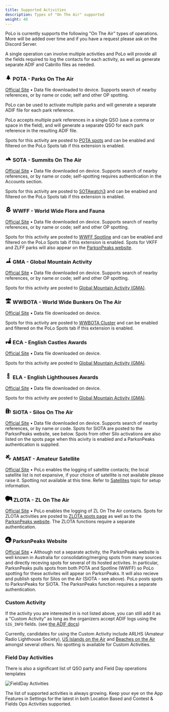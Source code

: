 ```yaml
---
title: Supported Activities
description: Types of "On The Air" supported
weight: 40
---
```


PoLo is currently supports the following "On The Air" types of operations. More will be added over time and if you have a request please ask on the Discord Server.

A single operation can involve multiple activities and PoLo will provide all the fields required to log the contacts for each activity, as well as generate separate ADIF and Cabrillo files as needed.

### <svg height="1.2em" xmlns="http://www.w3.org/2000/svg" viewBox="0 0 24 24"><title>pine-tree</title><path d="M10,21V18H3L8,13H5L10,8H7L12,3L17,8H14L19,13H16L21,18H14V21H10Z" /></svg> POTA - Parks On The Air

<a href='https://parksontheair.com/' target='_blank'>Official Site</a> •
Data file downloaded to device. Supports search of nearby references, or by name or code; self and other OP spotting.

PoLo can be used to activate multiple parks and will generate a separate ADIF file for each park reference.

PoLo accepts multiple park references in a single QSO (use a comma or space in the field), and will generate a separate QSO for each park reference in the resulting ADIF file.

Spots for this activity are posted to <a href='https://pota.app/#/' target='_blank'>POTA spots</a> and can be enabled and filtered on the PoLo Spots tab if this extension is enabled.

### <svg height="1.2em" xmlns="http://www.w3.org/2000/svg" viewBox="0 0 24 24"><title>image-filter-hdr</title><path d="M14,6L10.25,11L13.1,14.8L11.5,16C9.81,13.75 7,10 7,10L1,18H23L14,6Z" /></svg> SOTA - Summits On The Air

<a href='https://www.sota.org.uk/' target='_blank'>Official Site</a> •
Data file downloaded on device. Supports search of nearby references, or by name or code; self-spotting requires authentication in the Accounts section.

Spots for this activity are posted to <a href='https://sotawatch.sota.org.uk/en/' target='_blank'>SOTAwatch3</a> and can be enabled and filtered on the PoLo Spots tab if this extension is enabled.

### <svg height="1.2em" xmlns="http://www.w3.org/2000/svg" viewBox="0 0 24 24"><title>flower</title><path d="M3,13A9,9 0 0,0 12,22C12,17 7.97,13 3,13M12,5.5A2.5,2.5 0 0,1 14.5,8A2.5,2.5 0 0,1 12,10.5A2.5,2.5 0 0,1 9.5,8A2.5,2.5 0 0,1 12,5.5M5.6,10.25A2.5,2.5 0 0,0 8.1,12.75C8.63,12.75 9.12,12.58 9.5,12.31C9.5,12.37 9.5,12.43 9.5,12.5A2.5,2.5 0 0,0 12,15A2.5,2.5 0 0,0 14.5,12.5C14.5,12.43 14.5,12.37 14.5,12.31C14.88,12.58 15.37,12.75 15.9,12.75C17.28,12.75 18.4,11.63 18.4,10.25C18.4,9.25 17.81,8.4 16.97,8C17.81,7.6 18.4,6.74 18.4,5.75C18.4,4.37 17.28,3.25 15.9,3.25C15.37,3.25 14.88,3.41 14.5,3.69C14.5,3.63 14.5,3.56 14.5,3.5A2.5,2.5 0 0,0 12,1A2.5,2.5 0 0,0 9.5,3.5C9.5,3.56 9.5,3.63 9.5,3.69C9.12,3.41 8.63,3.25 8.1,3.25A2.5,2.5 0 0,0 5.6,5.75C5.6,6.74 6.19,7.6 7.03,8C6.19,8.4 5.6,9.25 5.6,10.25M12,22A9,9 0 0,0 21,13C16,13 12,17 12,22Z" /></svg> WWFF - World Wide Flora and Fauna

<a href='https://wwff.co' target='_blank'>Official Site</a> •
Data file downloaded on device. Supports search of nearby references, or by name or code; self and other OP spotting.

Spots for this activity are posted to <a href='https://spots.wwff.co/' target='_blank'>WWFF Spotline</a> and can be enabled and filtered on the PoLo Spots tab if this extension is enabled. Spots for VKFF and ZLFF parks will also appear on the <a href='https://parksnpeaks.org/index.php'  target='_blank'>ParksnPeaks website</a>.


### <svg height="1.2em" xmlns="http://www.w3.org/2000/svg" viewBox="0 0 24 24"><title>summit</title><path d="M15,3H17L22,5L17,7V10.17L22,21H2L8,13L11.5,17.7L15,10.17V3Z" /></svg> GMA - Global Mountain Activity

<a href='https://www.cqgma.org/' target='_blank'>Official Site</a> •
Data file downloaded on device. Supports search of nearby references, or by name or code; self and other OP spotting.

Spots for this activity are posted to <a href='https://www.cqgma.org/gw2001.php' target='_blank'>Global Mountain Activity (GMA)</a>.

### <svg height="1.2em" xmlns="http://www.w3.org/2000/svg" viewBox="0 0 24 24"><title>nuke</title><path d="M14.04,12H10V11H5.5A3.5,3.5 0 0,1 2,7.5A3.5,3.5 0 0,1 5.5,4C6.53,4 7.45,4.44 8.09,5.15C8.5,3.35 10.08,2 12,2C13.92,2 15.5,3.35 15.91,5.15C16.55,4.44 17.47,4 18.5,4A3.5,3.5 0 0,1 22,7.5A3.5,3.5 0 0,1 18.5,11H14.04V12M10,16.9V15.76H5V13.76H19V15.76H14.04V16.92L20,19.08C20.58,19.29 21,19.84 21,20.5A1.5,1.5 0 0,1 19.5,22H4.5A1.5,1.5 0 0,1 3,20.5C3,19.84 3.42,19.29 4,19.08L10,16.9Z" /></svg> WWBOTA - World Wide Bunkers On The Air

<a href='https://wwbota.org/' target='_blank'>Official Site</a> •
Data file downloaded on device.

Spots for this activity are posted to <a href='https://wwbota.org/cluster/' target='_blank'>WWBOTA Cluster</a> and can be enabled and filtered on the PoLo Spots tab if this extension is enabled.


### <svg height="1.2em" xmlns="http://www.w3.org/2000/svg" viewBox="0 0 24 24"><title>castle</title><path d="M2,13H4V15H6V13H8V15H10V13H12V15H14V10L17,7V1H19L23,3L19,5V7L22,10V22H11V19A2,2 0 0,0 9,17A2,2 0 0,0 7,19V22H2V13M18,10C17.45,10 17,10.54 17,11.2V13H19V11.2C19,10.54 18.55,10 18,10Z" /></svg> ECA - English Castles Awards

<a href='https://englishcastlesawards.uk/' target='_blank'>Official Site</a> •
Data file downloaded on device.

Spots for this activity are posted to <a href='https://www.cqgma.org/gw2001.php' target='_blank'>Global Mountain Activity (GMA)</a>.

### <svg height="1.2em" xmlns="http://www.w3.org/2000/svg" viewBox="0 0 24 24"><title>lighthouse</title><path d="M8,10V8H9V4H8V3L12,1L16,3V4H15V8H16V10H14.74L8.44,13.64L9,10H8M13,8V4H11V8H13M7,23L7.04,22.76L16.15,17.5L16.67,20.88L13,23H7M8.05,16.17L15.31,12L15.83,15.37L7.43,20.22L8.05,16.17Z" /></svg> ELA - English Lighthouses Awards

<a href='https://englishlighthouseawards.uk/' target='_blank'>Official Site</a> •
Data file downloaded on device.

Spots for this activity are posted to <a href='https://www.cqgma.org/gw2001.php' target='_blank'>Global Mountain Activity (GMA)</a>.

### <svg height="1.2em" xmlns="http://www.w3.org/2000/svg" viewBox="0 0 24 24"><title>Australian Silo</title><path d="M15 7.8C14.6 4.5 11.8 2 8.5 2C6.8 2 5.1 2.7 3.9 3.9S2 6.8 2 8.5V22H15V9.8L18 11.6V22H20V12.8L22 14V12L15 7.8M11 20H6V18H11V20M11 16H6V14H11V16M11 12H6V10H11V12M4.3 7C4.9 5.2 6.6 4 8.5 4S12.1 5.2 12.7 7H4.3Z" /></svg> SiOTA - Silos On The Air

<a href='https://www.silosontheair.com/' target='_blank'>Official Site</a> •
Data file downloaded on device. Supports search of nearby references, or by name or code. Spots for SiOTA are posted to the ParksnPeaks website, see below. Spots from other Silo activations are also listed on the spots page when this acivity is enabled and a ParksnPeaks authentication is supplied.

### <svg height="1.2em" xmlns="http://www.w3.org/2000/svg" viewBox="0 0 24 24"><title>satellite-variant</title><path d="M11.62,1L17.28,6.67L15.16,8.79L13.04,6.67L11.62,8.09L13.95,10.41L12.79,11.58L13.24,12.04C14.17,11.61 15.31,11.77 16.07,12.54L12.54,16.07C11.77,15.31 11.61,14.17 12.04,13.24L11.58,12.79L10.41,13.95L8.09,11.62L6.67,13.04L8.79,15.16L6.67,17.28L1,11.62L3.14,9.5L5.26,11.62L6.67,10.21L3.84,7.38C3.06,6.6 3.06,5.33 3.84,4.55L4.55,3.84C5.33,3.06 6.6,3.06 7.38,3.84L10.21,6.67L11.62,5.26L9.5,3.14L11.62,1M18,14A4,4 0 0,1 14,18V16A2,2 0 0,0 16,14H18M22,14A8,8 0 0,1 14,22V20A6,6 0 0,0 20,14H22Z" /></svg> AMSAT - Amateur Satellite

<a href='https://www.amsat.org/' target='_blank'>Official Site</a> •
PoLo enables the logging of satellite contacts; the local satellite list is not expansive, if your choice of satellite is not available please raise it. Spotting not available at this time. Refer to [Satellites](../polo-features/satellites/) topic for setup information.

### <svg height="1.2em" xmlns="http://www.w3.org/2000/svg" viewBox="0 0 576 512"><title>kiwi-bird</title><path d="M291.2 388.4c31.2-18.8 64.7-36.4 101.1-36.4l55.7 0c4.6 0 9.1-.2 13.6-.7l85.3 121.9c4 5.7 11.3 8.2 17.9 6.1s11.2-8.3 11.2-15.3l0-240c0-70.7-57.3-128-128-128l-55.7 0c-36.4 0-69.9-17.6-101.1-36.4C262.3 42.1 228.3 32 192 32C86 32 0 118 0 224c0 71.1 38.6 133.1 96 166.3L96 456c0 13.3 10.7 24 24 24s24-10.7 24-24l0-46c15.3 3.9 31.4 6 48 6c5.4 0 10.7-.2 16-.7l0 40.7c0 13.3 10.7 24 24 24s24-10.7 24-24l0-50.9c12.4-4.4 24.2-10 35.2-16.7zM448 200a24 24 0 1 1 0 48 24 24 0 1 1 0-48z" /></svg> ZLOTA - ZL On The Air

<a href='https://ontheair.nz/' target='_blank'>Official Site</a> •
PoLo enables the logging of ZL On The Air contacts. Spots for ZLOTA activities are posted to <a href='https://ontheair.nz/spots?'  target='_blank'>ZLOTA spots page</a> as well as to the <a href='https://parksnpeaks.org/index.php'  target='_blank'>ParksnPeaks website</a>. The ZLOTA functions require a separate authentication.

### <svg height="1.2em" xmlns="http://www.w3.org/2000/svg" viewBox="0 0 512 512"><!--!Font Awesome Free 6.7.2 by @fontawesome - https://fontawesome.com License - https://fontawesome.com/license/free Copyright 2025 Fonticons, Inc.--><path d="M256 512A256 256 0 1 0 256 0a256 256 0 1 0 0 512zM208.6 357.3l-39-13.5c-6.5-2.2-13.6-2.3-20.1-.3l-15.3 4.9c-18.5 5.9-38.5-2.4-47.5-19.5l-3.3-6.2c-10.6-20.1-2.3-45 18.2-54.7l35.3-16.8c2.3-1.1 4.4-2.8 5.9-4.8l5.3-7c7.2-9.6 18.6-15.3 30.6-15.3s23.4 5.7 30.6 15.3l4.6 6.1c2 2.6 4.9 4.5 8.1 5.1c7.8 1.6 15.7-1.5 20.4-7.9l10.4-14.2c2-2.8 5.3-4.4 8.7-4.4c4.4 0 8.4 2.7 10 6.8l10.1 25.9c2.8 7.2 6.7 14 11.5 20.2L311 299.8c5.8 7.4 9 16.6 9 26s-3.2 18.6-9 26L299 367.2c-8.3 10.6-21 16.8-34.4 16.8c-8.4 0-16.6-2.4-23.7-7l-25.4-16.4c-2.2-1.4-4.5-2.5-6.9-3.4zm65.2-214.8L296 164.7c10.1 10.1 2.9 27.3-11.3 27.3l-29.9 0c-5.6 0-11.1-1.2-16.2-3.4l-42.8-19c-14.3-6.3-11.9-27.3 3.4-30.3l38.5-7.7c13.1-2.6 26.7 1.5 36.1 10.9zM248 432c0-8.8 7.2-16 16-16l16 0c8.8 0 16 7.2 16 16s-7.2 16-16 16l-16 0c-8.8 0-16-7.2-16-16zM431.2 298.9l8 24c2.8 8.4-1.7 17.4-10.1 20.2s-17.4-1.7-20.2-10.1l-8-24c-2.8-8.4 1.7-17.4 10.1-20.2s17.4 1.7 20.2 10.1zm-19.9 80.4l-32 32c-6.2 6.2-16.4 6.2-22.6 0s-6.2-16.4 0-22.6l32-32c6.2-6.2 16.4-6.2 22.6 0s6.2 16.4 0 22.6z"/></svg> ParksnPeaks Website

<a href='https://parksnpeaks.org/index.php' target='_blank'>Official Site</a> •
Although not a separate activity, the ParksnPeaks website is well known in Australia for consolidating/merging spots from many sources and directly receving spots for several of its hosted activites. In particular, ParksnPeaks pulls spots from both POTA and Spotline (WWFF) so PoLo spotting for these activites will appear on ParksnPeaks. It will also recieve and publish spots for Silos on the Air (SiOTA - see above). PoLo posts spots to ParksnPeaks for SiOTA. The ParksnPeaks function requires a separate authentication.

### Custom Activity
If the activity you are interested in is not listed above, you can still add it as a "Custom Activity" as long
as the organizers accept ADIF logs using the `SIG_INFO` fields. (see <a href='https://adif.org/314/ADIF_314.htm#QSO_Field_MY_SIG' target='_blank'>the ADIF docs</a>)

Currently, candidates for using the Custom Activity include ARLHS (Amateur Radio Lighthouse Society), <a href='http://usislands.org/' target='_blank'>US Islands on the Air</a> and <a href='https://www.beachesontheair.com/' target='_blank'>Beaches on the Air</a> amongst several others. No spotting is available for Custom Activities.

### Field Day Activities
There is also a significant list of QSO party and Field Day operations templates

![FieldDay Activities](./fielddayactivities.png)

The list of supported activities is always growing. Keep your eye on the App Features in Settings for the latest in both Location Based and Contest & Fields Ops Activities supported.